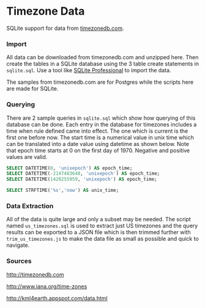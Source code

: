 # Timezone Data

SQLite support for data from [timezonedb.com](http://www.timezonedb.com).

### Import

All data can be downloaded from timezonedb.com and
unzipped here. Then create the tables in a SQLite database using the 3 table
create statements in `sqlite.sql`. Use a tool like
[SQLite Professional](https://itunes.apple.com/us/app/sqlite-professional-sql-database/id586001240?mt=12)
to import the data.

The samples from timezonedb.com are for Postgres while the scripts here are
made for SQLite.

### Querying

There are 2 sample queries in `sqlite.sql` which show how querying of this
database can be done. Each entry in the database for timezones includes a
time when rule defined came into effect. The one which is current is the first
one before now. The start time is a numerical value in unix time which can
be translated into a date value using datetime as shown below. Note that epoch
time starts at 0 on the first day of 1970. Negative and positive values are
valid.

```sql
SELECT DATETIME(0, 'unixepoch') AS epoch_time;
SELECT DATETIME(-2147483648, 'unixepoch') AS epoch_time;
SELECT DATETIME(1420255959, 'unixepoch') AS epoch_time;

SELECT STRFTIME('%s','now') AS unix_time;
```

### Data Extraction

All of the data is quite large and only a subset may be needed. The script
named `us_timezones.sql` is used to extract just US timezones and the query
results can be exported to a JSON file which is then trimmed further with
`trim_us_timezones.js` to make the data file as small as possible and quick
to navigate.

### Sources

http://timezonedb.com

http://www.iana.org/time-zones

http://kml4earth.appspot.com/data.html
